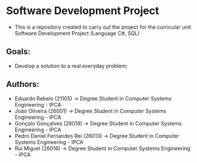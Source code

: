 # Software Development Project
* This is a repository created to carry out the project for the curricular unit Software Development Project (Language C#, SQL)

## Goals:
- Develop a solution to a real everyday problem;

## Authors:
- Eduardo Rebelo (21105) -> Degree Student in Computer Systems Engineering - IPCA
- João Oliveira (26001) -> Degree Student in Computer Systems Engineering - IPCA
- Gonçalo Gonçalves (26019) -> Degree Student in Computer Systems Engineering - IPCA
- Pedro Daniel Fernandes Rei (26013) -> Degree Student in Computer Systems Engineering - IPCA
- Rui Miguel (26016) -> Degree Student in Computer Systems Engineering - IPCA
